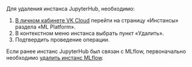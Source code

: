 Для удаления инстанса JupyterHub, необходимо:

1.  [В личном кабинете VK Cloud](https://mcs.mail.ru/app/services/infra/servers/) перейти на страницу «Инстансы» раздела «ML Platform».
2.  В контекстном меню инстанса выбрать пункт «Удалить».
3.  Подтвердить проведение операции.

<info>

Если ранее инстанс JupyterHub был связан с MLflow, первоначально необходимо [удалить инстанс MLflow](https://mcs.mail.ru/docs/ru/ml/mlplatform/mlflow/manage/delete).

</info>
